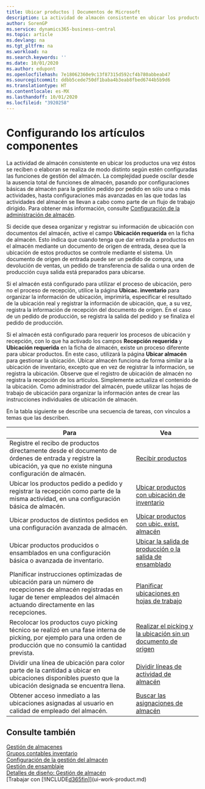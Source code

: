 ```yaml
---
title: Ubicar productos | Documentos de Microsoft
description: La actividad de almacén consistente en ubicar los productos una vez éstos se reciben o elaboran se realiza de modo distinto según estén configuradas las funciones de gestión del almacén.
author: SorenGP
ms.service: dynamics365-business-central
ms.topic: article
ms.devlang: na
ms.tgt_pltfrm: na
ms.workload: na
ms.search.keywords: ''
ms.date: 10/01/2020
ms.author: edupont
ms.openlocfilehash: 7e18062360e9c13f87315d592cf4b780abbeab47
ms.sourcegitcommit: ddbb5cede750df1baba4b3eab8fbed6744b5b9d6
ms.translationtype: HT
ms.contentlocale: es-MX
ms.lasthandoff: 10/01/2020
ms.locfileid: "3920258"
---
```

# <a name="putting-items-away"></a>Configurando los artículos componentes
La actividad de almacén consistente en ubicar los productos una vez éstos se reciben o elaboran se realiza de modo distinto según estén configuradas las funciones de gestión del almacén. La complejidad puede oscilar desde la ausencia total de funciones de almacén, pasando por configuraciones básicas de almacén para la gestión pedido por pedido en sólo una o más actividades, hasta configuraciones más avanzadas en las que todas las actividades del almacén se llevan a cabo como parte de un flujo de trabajo dirigido. Para obtener más información, consulte [Configuración de la administración de almacén](warehouse-setup-warehouse.md).

Si decide que desea organizar y registrar su información de ubicación con documentos del almacén, active el campo **Ubicación requerida** en la ficha de almacén. Esto indica que cuando tenga que dar entrada a productos en el almacén mediante un documento de origen de entrada, desea que la ubicación de estos productos se controle mediante el sistema. Un documento de origen de entrada puede ser un pedido de compra, una devolución de ventas, un pedido de transferencia de salida o una orden de producción cuya salida está preparados para ubicarse.  

Si el almacén está configurado para utilizar el proceso de ubicación, pero no el proceso de recepción, utilice la página **Ubicac. inventario** para organizar la información de ubicación, imprimirla, especificar el resultado de la ubicación real y registrar la información de ubicación, que, a su vez, registra la información de recepción del documento de origen. En el caso de un pedido de producción, se registra la salida del pedido y se finaliza el pedido de producción.

Si el almacén está configurado para requerir los procesos de ubicación y recepción, con lo que ha activado los campos **Recepción requerida** y **Ubicación requerida** en la ficha de almacén, existe un proceso diferente para ubicar productos. En este caso, utilizará la página **Ubicar almacén** para gestionar la ubicación. Ubicar almacén funciona de forma similar a la ubicación de inventario, excepto que en vez de registrar la información, se registra la ubicación. Observe que el registro de ubicación de almacén no registra la recepción de los artículos. Simplemente actualiza el contenido de la ubicación. Como administrador del almacén, puede utilizar las hojas de trabajo de ubicación para organizar la información antes de crear las instrucciones individuales de ubicación de almacén.

En la tabla siguiente se describe una secuencia de tareas, con vínculos a temas que las describen.   

|**Para**|**Vea**|  
|------------|-------------|  
|Registre el recibo de productos directamente desde el documento de órdenes de entrada y registre la ubicación, ya que no existe ninguna configuración de almacén.|[Recibir productos](warehouse-how-receive-items.md)|  
|Ubicar los productos pedido a pedido y registrar la recepción como parte de la misma actividad, en una configuración básica de almacén.|[Ubicar productos con ubicación de inventario](warehouse-how-to-put-items-away-with-inventory-put-aways.md)|  
|Ubicar productos de distintos pedidos en una configuración avanzada de almacén.|[Ubicar productos con ubic. exist. almacén](warehouse-how-to-put-items-away-with-warehouse-put-aways.md)|  
|Ubicar productos producidos o ensamblados en una configuración básica o avanzada de inventario.|[Ubicar la salida de producción o la salida de ensamblado](warehouse-how-to-put-away-production-output.md)|
|Planificar instrucciones optimizadas de ubicación para un número de recepciones de almacén registradas en lugar de tener empleados del almacén actuando directamente en las recepciones.|[Planificar ubicaciones en hojas de trabajo](warehouse-how-to-plan-put-aways-in-worksheets.md)|  
|Recolocar los productos cuyo picking técnico se realizó en una fase interna de picking, por ejemplo para una orden de producción que no consumió la cantidad prevista.|[Realizar el picking y la ubicación sin un documento de origen](warehouse-how-to-create-put-aways-from-internal-put-aways.md)|
|Dividir una línea de ubicación para color parte de la cantidad a ubicar en ubicaciones disponibles puesto que la ubicación designada se encuentra llena.|[Dividir líneas de actividad de almacén](warehouse-how-to-split-warehouse-activity-lines.md)|
|Obtener acceso inmediato a las ubicaciones asignadas al usuario en calidad de empleado del almacén.|[Buscar las asignaciones de almacén](warehouse-how-to-find-your-warehouse-assignments.md)|    

## <a name="see-also"></a>Consulte también  
[Gestión de almacenes](warehouse-manage-warehouse.md)  
[Grupos contables inventario](inventory-manage-inventory.md)  
[Configuración de la gestión del almacén](warehouse-setup-warehouse.md)     
[Gestión de ensamblaje](assembly-assemble-items.md)    
[Detalles de diseño: Gestión de almacén](design-details-warehouse-management.md)  
[Trabajar con [!INCLUDE[d365fin](includes/d365fin_md.md)]](ui-work-product.md)  
